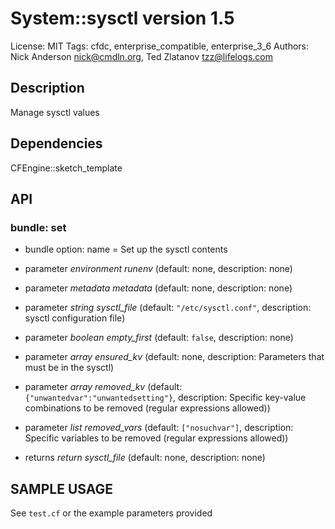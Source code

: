 # System::sysctl version 1.5

License: MIT
Tags: cfdc, enterprise_compatible, enterprise_3_6
Authors: Nick Anderson <nick@cmdln.org>, Ted Zlatanov <tzz@lifelogs.com>

## Description
Manage sysctl values

## Dependencies
CFEngine::sketch_template

## API
### bundle: set
* bundle option: name = Set up the sysctl contents

* parameter _environment_ *runenv* (default: none, description: none)

* parameter _metadata_ *metadata* (default: none, description: none)

* parameter _string_ *sysctl_file* (default: `"/etc/sysctl.conf"`, description: sysctl configuration file)

* parameter _boolean_ *empty_first* (default: `false`, description: none)

* parameter _array_ *ensured_kv* (default: none, description: Parameters that must be in the sysctl)

* parameter _array_ *removed_kv* (default: `{"unwantedvar":"unwantedsetting"}`, description: Specific key-value combinations to be removed (regular expressions allowed))

* parameter _list_ *removed_vars* (default: `["nosuchvar"]`, description: Specific variables to be removed (regular expressions allowed))

* returns _return_ *sysctl_file* (default: none, description: none)


## SAMPLE USAGE
See `test.cf` or the example parameters provided

